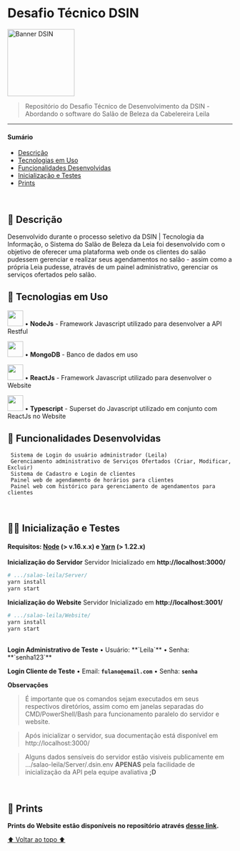 # Desafio Técnico DSIN
<img src="https://www.univem.edu.br/storage/paginas/September2019/Marca%20DSIN%20Principal%20em%20Alta.jpg" alt="Banner DSIN" height=150px>

<blockquote>Repositório do Desafio Técnico de Desenvolvimento da DSIN - Abordando o software do Salão de Beleza da Cabelereira Leila</blockquote>

------------
#### Sumário
* <a href="#-descrição">Descrição</a>
* <a href="#-tecnologias-em-uso">Tecnologias em Uso</a>
* <a href="#-funcionalidades-desenvolvidas">Funcionalidades Desenvolvidas</a>
* <a href="#-inicialização-e-testes">Inicialização e Testes</a>
* <a href="#-prints">Prints</a>
<br>

## 📜 Descrição
Desenvolvido durante o processo seletivo da DSIN | Tecnologia da Informação, o Sistema do Salão de Beleza da Leia foi desenvolvido com o objetivo de oferecer uma plataforma web onde os clientes do salão pudessem gerenciar e realizar seus agendamentos no salão - assim como a própria Leia pudesse, através de um painel administrativo, gerenciar os serviços ofertados pelo salão.
<br>

## 📲 Tecnologias em Uso
<img src="https://cdn.jsdelivr.net/gh/devicons/devicon/icons/nodejs/nodejs-original.svg" height="35px">  •  **NodeJs**  - Framework Javascript utilizado para desenvolver a API Restful

<img src="https://cdn.jsdelivr.net/gh/devicons/devicon/icons/mongodb/mongodb-original.svg" height="35px"> • **MongoDB** - Banco de dados em uso

<img src="https://cdn.jsdelivr.net/gh/devicons/devicon/icons/react/react-original.svg" height="35px"> • **ReactJs** - Framework Javascript utilizado para desenvolver o Website

<img src="https://cdn.jsdelivr.net/gh/devicons/devicon/icons/typescript/typescript-original.svg" height="35px"> • **Typescript** - Superset do Javascript utilizado em conjunto com ReactJs no Website
<br>

## 🌱 Funcionalidades Desenvolvidas
	 Sistema de Login do usuário administrador (Leila)
	 Gerenciamento administrativo de Serviços Ofertados (Criar, Modificar, Excluir)
	 Sistema de Cadastro e Login de clientes
	 Painel web de agendamento de horários para clientes
	 Painel web com histórico para gerenciamento de agendamentos para clientes
<br>

## 👩‍💻 Inicialização e Testes
#### Requisitos: [Node](https://nodejs.org/en/ "Node") (> v.16.x.x)  e [Yarn](https://yarnpkg.com/ "Yarn") (> 1.22.x)

<strong>Inicialização do Servidor</strong>
Servidor Inicializado em **http://localhost:3000/**
```bash
# .../salao-leila/Server/
yarn install
yarn start
```

<strong>Inicialização do Website</strong>
Servidor Inicializado em **http://localhost:3001/**
```bash
# .../salao-leila/Website/
yarn install
yarn start
```
<br>
<strong>Login Administrativo de Teste</strong>
• Usuário: **`Leila`**
• Senha: **`senha123`**

<strong>Login Cliente de Teste</strong>
• Email: **`fulano@email.com`**
• Senha: **`senha`**
<br>

<strong>Observações</strong>
<blockquote>É importante que os comandos sejam executados em seus respectivos diretórios, assim como em janelas separadas do CMD/PowerShell/Bash para funcionamento paralelo do servidor e website.</blockquote><blockquote>Após inicializar o servidor, sua documentação está disponível em http://localhost:3000/</blockquote><blockquote>Alguns dados sensíveis do servidor estão visiveis publicamente em .../salao-leila/Server/.dsin.env <strong>APENAS</strong> pela facilidade de inicialização da API pela equipe avaliativa <strong>;D</strong></blockquote>
<br>

## 📸 Prints

<strong>Prints do Website estão disponíveis no repositório através <a href="https://github.com/thiagowaib/salao-leila/tree/main/Prints">desse link</a>.</strong>
<br>

<a href="#desafio-técnico-dsin">⬆️ Voltar ao topo ⬆️</a>



